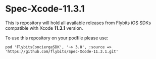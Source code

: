 # Spec-Xcode-11.3.1

This is repository will hold all available releases from Flybits iOS SDKs compatible with Xcode **11.3.1** version.

To use this repository on your podfile please use:

`pod 'FlybitsConciergeSDK', '~> 3.0', :source => 'https://github.com/flybits/Spec-Xcode-11.3.1.git'`
